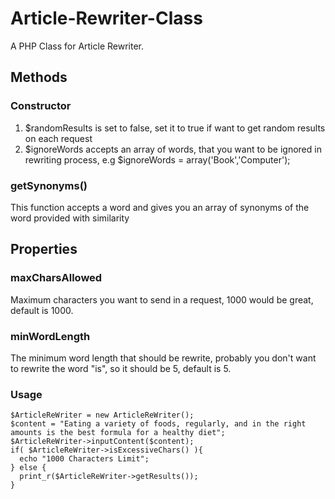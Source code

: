 # Article-Rewriter-Class
A PHP Class for Article Rewriter.

## Methods

### Constructor
1. $randomResults is set to false, set it to true if want to get random results on each request
2. $ignoreWords accepts an array of words, that you want to be ignored in rewriting process, e.g $ignoreWords = array('Book','Computer');


### getSynonyms()

This function accepts a word and gives you an array of synonyms of the word provided with similarity

## Properties

### maxCharsAllowed

Maximum characters you want to send in a request, 1000 would be great, default is 1000.

### minWordLength

The minimum word length that should be rewrite, probably you don't want to rewrite the word "is", so it should be 5, default is 5.

### Usage
```
$ArticleReWriter = new ArticleReWriter();
$content = "Eating a variety of foods, regularly, and in the right amounts is the best formula for a healthy diet";
$ArticleReWriter->inputContent($content);
if( $ArticleReWriter->isExcessiveChars() ){	
  echo "1000 Characters Limit";
} else {	
  print_r($ArticleReWriter->getResults());
}
```

